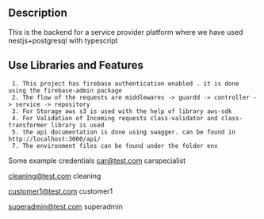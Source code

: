 ## Description
This is the backend for a service provider platform where we have used nestjs+postgresql with typescript

## Use Libraries and Features
```
 1. This project has firebase authentication enabled . it is done using the firebase-admin package
 2. The flow of the requests are middlewares -> guardd -> controller -> service -> repository
 3. For Storage aws s3 is used with the help of library aws-sdk
 4. For Validation of Incoming requests class-validator and class-transformer library is used
 5. the api documentation is done using swagger. can be found in http://localhost:3000/api/
 7. The environment files can be found under the folder env
```

Some example credentials
car@test.com
carspecialist

cleaning@test.com
cleaning

customer1@test.com
customer1

superadmin@test.com
superadmin
